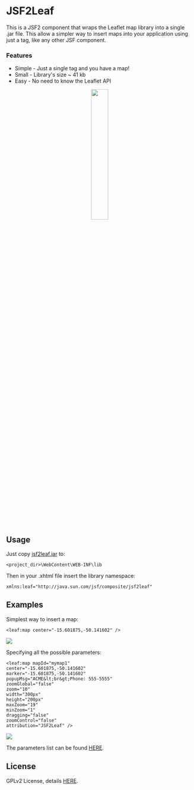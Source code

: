 # JSF2Leaf
This is a JSF2 component that wraps the Leaflet map library into a single .jar file. This allow a simpler way to insert maps into your application using just a tag, like any other JSF component.

### Features
* Simple - Just a single tag and you have a map!
* Small - Library's size ~ 41 kb
* Easy - No need to know the Leaflet API

<div align="center"><img width="30%" src="https://raw.githubusercontent.com/themrleon/JSF2Leaf/master/images/primefaces.png"></div>

## Usage
Just copy <a href="https://github.com/themrleon/JSF2Leaf/raw/master/jsf2leaf.jar">jsf2leaf.jar</a> to:
```
<project_dir>\WebContent\WEB-INF\lib
```
Then in your .xhtml file insert the library namespace:
```
xmlns:leaf="http://java.sun.com/jsf/composite/jsf2leaf"
```

## Examples

Simplest way to insert a map:
```
<leaf:map center="-15.601875,-50.141602" />
```
<img src="https://raw.githubusercontent.com/themrleon/JSF2Leaf/master/images/default.png">

Specifying all the possible parameters:
```
<leaf:map mapId="mymap1" 
center="-15.601875,-50.141602"  
marker="-15.601875,-50.141602" 
popupMsg="ACME&lt;br&gt;Phone: 555-5555" 
zoomGlobal="false" 
zoom="10" 
width="300px" 
height="200px" 
maxZoom="19" 
minZoom="1" 
dragging="false" 
zoomControl="false" 
attribution="JSF2Leaf" />
```
<img src="https://raw.githubusercontent.com/themrleon/JSF2Leaf/master/images/full.png">

The parameters list can be found <a href="https://github.com/themrleon/JSF2Leaf/raw/master/parameters.pdf">HERE</a>.

## License
GPLv2 License, details <a href="https://raw.githubusercontent.com/themrleon/JSF2Leaf/master/LICENSE">HERE</a>.
